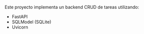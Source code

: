 Este proyecto implementa un backend CRUD de tareas utilizando:
- FastAPI
- SQLModel (SQLite)
- Uvicorn